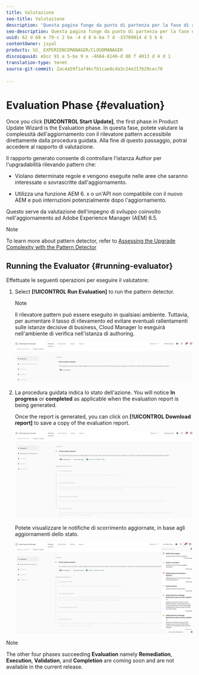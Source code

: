 ```yaml
---
title: Valutazione
seo-title: Valutazione
description: 'Questa pagina funge da punto di partenza per la fase di apprendimento in Procedura guidata di aggiornamento prodotto. '
seo-description: Questa pagina funge da punto di partenza per la fase di apprendimento in Procedura guidata di aggiornamento prodotto.
uuid: 62 d 68 e 79-c 2 ba -4 d 8 b-ba 7 d -33709014 d 5 b 6
contentOwner: jsyal
products: SG_ EXPERIENCEMANAGER/CLOUDMANAGER
discoiquuid: ebcc 91 a 5-be 9 e -4684-8146-d 88 f 4013 d 4 d 1
translation-type: tm+mt
source-git-commit: 2ac4a59f1af46cfb1cae8cda3c24e217620cec70

---
```



# Evaluation Phase {#evaluation}

Once you click **[!UICONTROL Start Update]**, the first phase in Product Update Wizard is the Evaluation phase. In questa fase, potete valutare la complessità dell&#39;aggiornamento con il rilevatore pattern accessibile direttamente dalla procedura guidata. Alla fine di questo passaggio, potrai accedere al rapporto di valutazione.

Il rapporto generato consente di controllare l&#39;istanza Author per l&#39;upgradabilità rilevando pattern che:

* Violano determinate regole e vengono eseguite nelle aree che saranno interessate o sovrascritte dall&#39;aggiornamento.

* Utilizza una funzione AEM 6. x o un&#39;API non compatibile con il nuovo AEM e può interruzioni potenzialmente dopo l&#39;aggiornamento.


Questo serve da valutazione dell&#39;impegno di sviluppo coinvolto nell&#39;aggiornamento ad Adobe Experience Manager (AEM) 6.5.

>[!NOTE]
>To learn more about pattern detector, refer to [Assessing the Upgrade Complexity with the Pattern Detector](https://helpx.adobe.com/experience-manager/6-4/sites/deploying/using/pattern-detector.html)

## Running the Evaluator {#running-evaluator}

Effettuate le seguenti operazioni per eseguire il valutatore:

1. Select **[!UICONTROL Run Evaluation]** to run the pattern detector.

   >[!NOTE]
   >Il rilevatore pattern può essere eseguito in qualsiasi ambiente. Tuttavia, per aumentare il tasso di rilevamento ed evitare eventuali rallentamenti sulle istanze decisive di business, Cloud Manager lo eseguirà nell&#39;ambiente di verifica nell&#39;istanza di authoring.

   ![](assets/Run-Evaluation.png)

1. La procedura guidata indica lo stato dell&#39;azione. You will notice **In progress** or **completed** as applicable when the evaluation report is being generated.

   Once the report is generated, you can click on **[!UICONTROL Download report]** to save a copy of the evaluation report.

   ![](assets/Evaluation-1.png)

   Potete visualizzare le notifiche di scorrimento aggiornate, in base agli aggiornamenti dello stato.

   ![](assets/Evaluation-pulse-notification.png)

>[!NOTE]
>The other four phases succeeding **Evaluation** namely **Remediation**, **Execution**, **Validation**, and **Completion** are coming soon and are not available in the current release.
